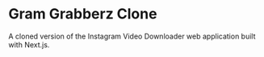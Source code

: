 # Gram Grabberz Clone

A cloned version of the Instagram Video Downloader web application built with Next.js.
